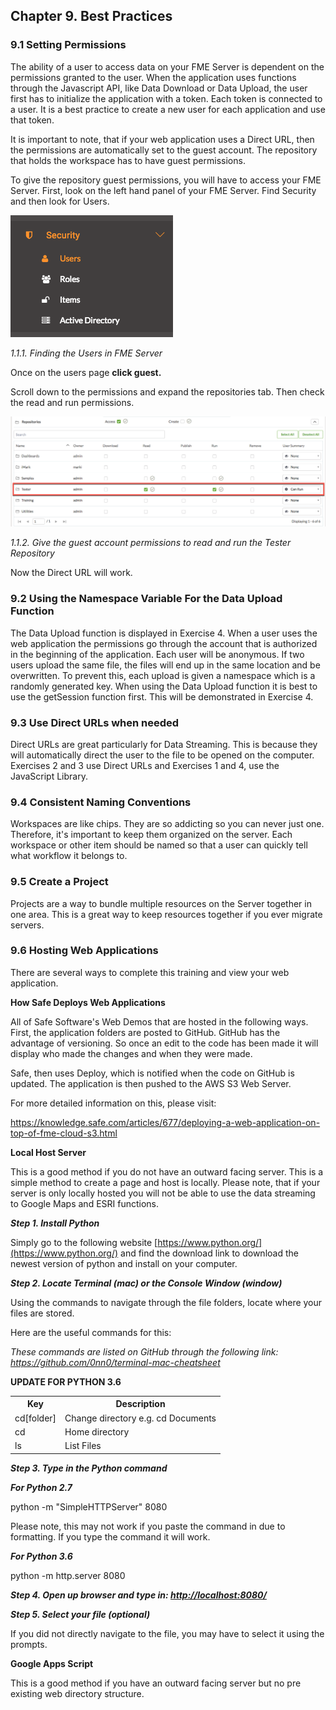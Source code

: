 Chapter 9. Best Practices
-------------------------

### 9.1 Setting Permissions

The ability of a user to access data on your FME Server is dependent on the permissions granted to the user. When the application uses
functions through the Javascript API, like Data Download or Data Upload,
the user first has to initialize the application with a token. Each
token is connected to a user. It is a best practice to create a new user
for each application and use that token.

It is important to note, that if your web application uses a
Direct URL, then the permissions are automatically set to the guest
account. The repository that holds the workspace has to have guest
permissions.

To give the repository guest permissions, you will have to access your FME Server. First, look on the left hand panel
of your FME Server. Find Security and then look for Users.

![](./Images/1.1.1.Users.png)


*1.1.1. Finding the Users in FME Server*

Once on the users page **click guest.**

Scroll down to the permissions and expand the repositories tab. Then
check the read and run permissions.

![](./Images/1.1.2.Permissions.png)

*1.1.2. Give the guest account permissions to read and run the Tester
Repository*

Now the Direct URL will work.

### 9.2 Using the Namespace Variable For the Data Upload Function

The Data Upload function is displayed in Exercise 4. When a user uses
the web application the permissions go through the account that is
authorized in the beginning of the application. Each user will be
anonymous. If two users upload the same file, the files will end up
in the same location and be overwritten. To prevent this, each upload is
given a namespace which is a randomly generated key. When using the Data
Upload function it is best to use the getSession function first. This will be demonstrated in Exercise 4.

### 9.3 Use Direct URLs when needed

Direct URLs are great particularly for Data Streaming. This is because
they will automatically direct the user to the file to be opened on the
computer. Exercises 2 and 3 use Direct URLs and Exercises 1 and
4, use the JavaScript Library.

### 9.4 Consistent Naming Conventions

Workspaces are like chips. They are so addicting so you can never just one.
Therefore, it's important to keep them organized on the server. Each
workspace or other item should be named so that a user can quickly tell
what workflow it belongs to.

### 9.5 Create a Project

Projects are a way to bundle multiple resources on the Server together
in one area. This is a great way to keep resources together if you ever
migrate servers.

### 9.6 Hosting Web Applications

There are several ways to complete this training and view your web
application.

**How Safe Deploys Web Applications**

All of Safe Software's Web Demos that are hosted in the following ways.
First, the application folders are posted to GitHub. GitHub has the
advantage of versioning. So once an edit to the code has been made it
will display who made the changes and when they were made.

Safe, then uses Deploy, which is notified when the code on GitHub is
updated. The application is then pushed to the AWS S3 Web Server.

For more detailed information on this, please visit:

https://knowledge.safe.com/articles/677/deploying-a-web-application-on-top-of-fme-cloud-s3.html

**Local Host Server**

This is a good method if you do not have an outward facing server. This
is a simple method to create a page and host is locally. Please note,
that if your server is only locally hosted you will not be able to use
the data streaming to Google Maps and ESRI functions.

***Step 1. Install Python***

Simply go to the following website
[https://www.python.org/](https://www.python.org/) and
find the download link to download the newest version of python and
install on your computer.


***Step 2. Locate Terminal (mac) or the Console Window (window)***

Using the commands to navigate through the file folders, locate where
your files are stored.

Here are the useful commands for this:

*These commands are listed on GitHub through the following link:
https://github.com/0nn0/terminal-mac-cheatsheet*

**UPDATE FOR PYTHON 3.6**

<table>

<tr>
<th>Key</th>
<th>Description</th>

</tr>

<tr>
<td>cd[folder]</td>
<td>Change directory e.g. cd Documents</td>

<tr>
<td>cd</td>
<td> Home directory
</td>

<tr>
<td>ls</td>
<td>List Files</td>

</table>



***Step 3. Type in the Python command***

***For Python 2.7***

python -m "SimpleHTTPServer" 8080

Please note, this may not work if you paste the command in due to
formatting. If you type the command it will work.

***For Python 3.6***

python -m http.server 8080

***Step 4. Open up browser and type in:
[http://localhost:8080/](http://localhost:8080/)***

***Step 5. Select your file (optional)***

If you did not directly navigate to the file, you may have to select it
using the prompts.

**Google Apps Script**

This is a good method if you have an outward facing server but no pre
existing web directory structure.
